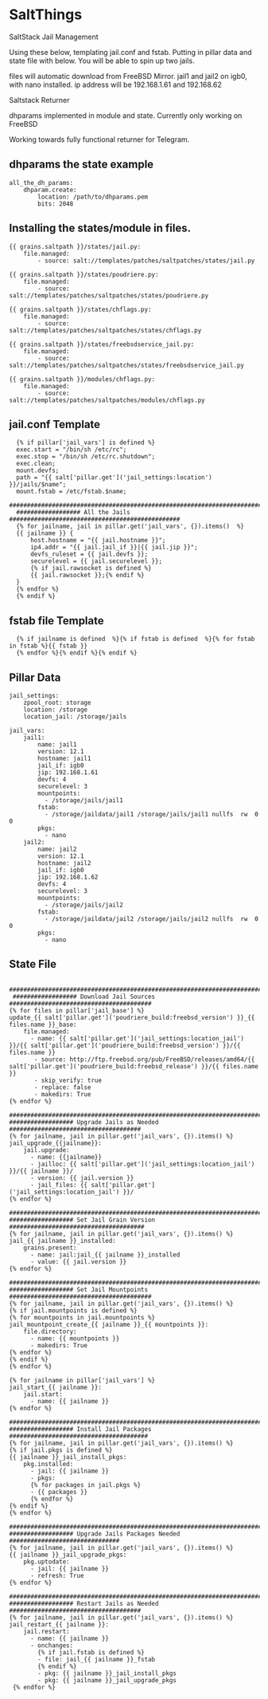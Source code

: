 
# SaltThings
   SaltStack Jail Management
   
   Using these below, templating jail.conf and fstab.
   Putting in pillar data and state file with below.
   You will be able to spin up two jails. 
   
   files will automatic download from FreeBSD Mirror.
   jail1 and jail2 on igb0, with nano installed.
   ip address will be 192.168.1.61 and 192.168.62

   Saltstack Returner

   dhparams implemented in module and state.
   Currently only working on FreeBSD

   Working towards fully functional returner for Telegram.

## dhparams the state example


    all_the_dh_params:
        dhparam.create:
            location: /path/to/dhparams.pem
            bits: 2048

## Installing the states/module in files.


    {{ grains.saltpath }}/states/jail.py:
        file.managed:
            - source: salt://templates/patches/saltpatches/states/jail.py

    {{ grains.saltpath }}/states/poudriere.py:
        file.managed:
            - source: salt://templates/patches/saltpatches/states/poudriere.py

    {{ grains.saltpath }}/states/chflags.py:
        file.managed:
            - source: salt://templates/patches/saltpatches/states/chflags.py

    {{ grains.saltpath }}/states/freebsdservice_jail.py:
        file.managed:
            - source: salt://templates/patches/saltpatches/states/freebsdservice_jail.py

    {{ grains.saltpath }}/modules/chflags.py:
        file.managed:
            - source: salt://templates/patches/saltpatches/modules/chflags.py


## jail.conf Template

      {% if pillar['jail_vars'] is defined %}
      exec.start = "/bin/sh /etc/rc";
      exec.stop = "/bin/sh /etc/rc.shutdown";
      exec.clean;
      mount.devfs;
      path = "{{ salt['pillar.get']('jail_settings:location') }}/jails/$name";
      mount.fstab = /etc/fstab.$name;
      #################################################################################
      ################## All the Jails ################################################
      {% for jailname, jail in pillar.get('jail_vars', {}).items()  %}
      {{ jailname }} {
          host.hostname = "{{ jail.hostname }}";
          ip4.addr = "{{ jail.jail_if }}|{{ jail.jip }}";
          devfs_ruleset = {{ jail.devfs }};
          securelevel = {{ jail.securelevel }};
          {% if jail.rawsocket is defined %}
          {{ jail.rawsocket }};{% endif %}
      }
      {% endfor %}
      {% endif %}


## fstab file Template
      {% if jailname is defined  %}{% if fstab is defined  %}{% for fstab in fstab %}{{ fstab }}
      {% endfor %}{% endif %}{% endif %}



## Pillar Data

    jail_settings:
        zpool_root: storage
        location: /storage
        location_jail: /storage/jails
    
    jail_vars:
        jail1:
            name: jail1
            version: 12.1
            hostname: jail1
            jail_if: igb0
            jip: 192.168.1.61
            devfs: 4
            securelevel: 3
            mountpoints:
              - /storage/jails/jail1
            fstab:
              - /storage/jaildata/jail1 /storage/jails/jail1 nullfs  rw  0  0
            pkgs:
              - nano
        jail2:
            name: jail2
            version: 12.1
            hostname: jail2
            jail_if: igb0
            jip: 192.168.1.62
            devfs: 4
            securelevel: 3
            mountpoints:
              - /storage/jails/jail2
            fstab:
              - /storage/jaildata/jail2 /storage/jails/jail2 nullfs  rw  0  0
            pkgs: 
              - nano
              
## State File
  
     ################################################################################    
     ################## Download Jail Sources ########################################
    {% for files in pillar['jail_base'] %}
    update_{{ salt['pillar.get']('poudriere_build:freebsd_version') }}_{{ files.name }}_base:
        file.managed:
          - name: {{ salt['pillar.get']('jail_settings:location_jail') }}/{{ salt['pillar.get']('poudriere_build:freebsd_version') }}/{{ files.name }}
           - source: http://ftp.freebsd.org/pub/FreeBSD/releases/amd64/{{ salt['pillar.get']('poudriere_build:freebsd_release') }}/{{ files.name }}
           - skip_verify: true
           - replace: false
           - makedirs: True
    {% endfor %}

    ################################################################################
    ################## Upgrade Jails as Needed #####################################
    {% for jailname, jail in pillar.get('jail_vars', {}).items() %}
    jail_upgrade_{{jailname}}:
        jail.upgrade:
          - name: {{jailname}}
          - jailloc: {{ salt['pillar.get']('jail_settings:location_jail') }}/{{ jailname }}/
          - version: {{ jail.version }}
          - jail_files: {{ salt['pillar.get']('jail_settings:location_jail') }}/
    {% endfor %}

    ################################################################################
    ################## Set Jail Grain Version ######################################
    {% for jailname, jail in pillar.get('jail_vars', {}).items() %}
    jail_{{ jailname }}_installed:
        grains.present:
          - name: jail:jail_{{ jailname }}_installed
          - value: {{ jail.version }}
    {% endfor %}

    ################################################################################
    ################## Set Jail Mountpoints ########################################
    {% for jailname, jail in pillar.get('jail_vars', {}).items() %}
    {% if jail.mountpoints is defined %}
    {% for mountpoints in jail.mountpoints %}
    jail_mountpoint_create_{{ jailname }}_{{ mountpoints }}:
        file.directory:
          - name: {{ mountpoints }}
          - makedirs: True
    {% endfor %}
    {% endif %}
    {% endfor %}

    {% for jailname in pillar['jail_vars'] %}
    jail_start_{{ jailname }}:
        jail.start:
          - name: {{ jailname }}
    {% endfor %}

    ################################################################################
    ################## Install Jail Packages #######################################
    {% for jailname, jail in pillar.get('jail_vars', {}).items() %}
    {% if jail.pkgs is defined %}
    {{ jailname }}_jail_install_pkgs:
        pkg.installed:
          - jail: {{ jailname }}
          - pkgs:
          {% for packages in jail.pkgs %}
          - {{ packages }}
          {% endfor %}
    {% endif %}
    {% endfor %}

    ################################################################################
    ################## Upgrade Jails Packages Needed ###############################
    {% for jailname, jail in pillar.get('jail_vars', {}).items() %}
    {{ jailname }}_jail_upgrade_pkgs:
        pkg.uptodate:
          - jail: {{ jailname }}
          - refresh: True
    {% endfor %}

    ################################################################################
    ################## Restart Jails as Needed #####################################
    {% for jailname, jail in pillar.get('jail_vars', {}).items() %}
    jail_restart_{{ jailname }}:
        jail.restart:
          - name: {{ jailname }}
          - onchanges:
            {% if jail.fstab is defined %}
            - file: jail_{{ jailname }}_fstab
            {% endif %}
            - pkg: {{ jailname }}_jail_install_pkgs
            - pkg: {{ jailname }}_jail_upgrade_pkgs
     {% endfor %}
